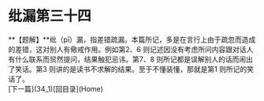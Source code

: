 <h1 class="break">纰漏第三十四</h1>
**【题解】**纰（pī）漏，指差错疏漏。本篇所记，多是在言行上由于疏忽而造成的差错，这对别人有儆戒作用。例如第2、6 则记述因没有考虑所问内容跟对话人有什么联系而贸然提问，结果触犯忌讳。第7、8 则所记都是误解别人的话而闹出了笑话。第3 则讲的是读书不求解的结果。至于不懂装懂，那就是第1 则所记的笑话了。
<br>[下一篇](34_1)[回目录](Home)
